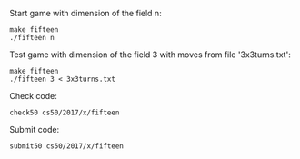 Start game with dimension of the field n:

    make fifteen
    ./fifteen n

Test game with dimension of the field 3 with moves from file '3x3turns.txt':

    make fifteen
    ./fifteen 3 < 3x3turns.txt

Check code:

    check50 cs50/2017/x/fifteen

Submit code:

    submit50 cs50/2017/x/fifteen
